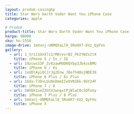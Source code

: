 ```yaml
---
layout: produk-casinghp
title: Star Wars Darth Vader Want You iPhone Case
categories: apple

# Produk
product-title: Star Wars Darth Vader Want You iPhone Case
harga: 90000
sku: hn-1558
image-drive: 1mXxnj-UNMQ5aLl0_5RoHX7-bVz_QyFVo
gallery:
  - url: 1_Sri11OxXls1rM8rvvrB2_PkIYWZv2t4
    title: iPhone 5 / 5s / SE
  - url: 19zcwsS3F_Zv8zawMODRQYbp3Jb4zsBMU
    title: iPhone 6 / 6s
  - url: 1uUDlAyiQCJrJg2Enw_JDe7h48ujNDE39
    title: iPhone 6 Plus / 6s Plus
  - url: 1Gda-7JDvLUuNxDmmIIeUVN16k-9GY24F
    title: iPhone 7 / 8
  - url: 1WVDX1xeZZGSVJwngxtPjWlwC0cSQToUy
    title: iPhone 7 Plus / 8 Plus
  - url: 1mXxnj-UNMQ5aLl0_5RoHX7-bVz_QyFVo
    title: iPhone X
---
```


